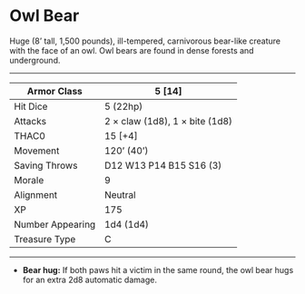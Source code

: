 # Owl Bear

Huge (8’ tall, 1,500 pounds), ill-tempered, carnivorous bear-like creature with the face of an owl. Owl bears are found in dense forests and underground.

------

| Armor Class     | 5 [14]                         |
| ---------------- | ------------------------------ |
| Hit Dice         | 5 (22hp)                       |
| Attacks          | 2 × claw (1d8), 1 × bite (1d8) |
| THAC0            | 15 [+4]                        |
| Movement         | 120’ (40’)                     |
| Saving Throws    | D12 W13 P14 B15 S16 (3)        |
| Morale           | 9                              |
| Alignment        | Neutral                        |
| XP               | 175                            |
| Number Appearing | 1d4 (1d4)                      |
| Treasure Type    | C                              |

------

- **Bear hug:** If both paws hit a victim in the same round, the owl bear hugs for an extra 2d8 automatic damage.
